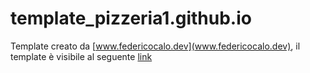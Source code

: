 # template_pizzeria1.github.io
Template creato da [www.federicocalo.dev](www.federicocalo.dev), il template è visibile al seguente [link](https://fedcal.github.io/template_pizzeria1.github.io/)
